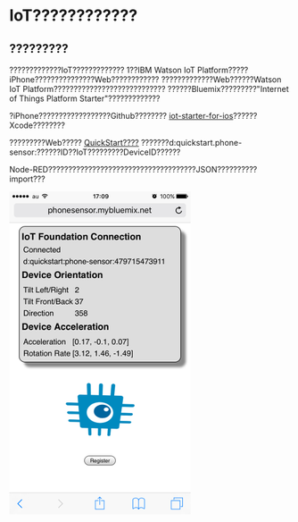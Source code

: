 # IoT????????????

## ?????????
?????????????IoT?????????????
1??IBM Watson IoT Platform?????iPhone???????????????Web????????????
?????????????Web??????Watson IoT Platform????????????????????????????
??????Bluemix?????????"Internet of Things Platform Starter"?????????????

?iPhone??????????????????Github???????? [iot-starter-for-ios](https://github.com/ibm-watson-iot/iot-starter-for-ios.git)??????Xcode????????

?????????Web????? [QuickStart????](http://phonesensor.mybluemix.net) ???????d:quickstart.phone-sensor:??????ID??IoT?????????DeviceID??????

Node-RED?????????????????????????????????????JSON??????????import???

![IoT Quickstart](images/iot_quickstart.png)

